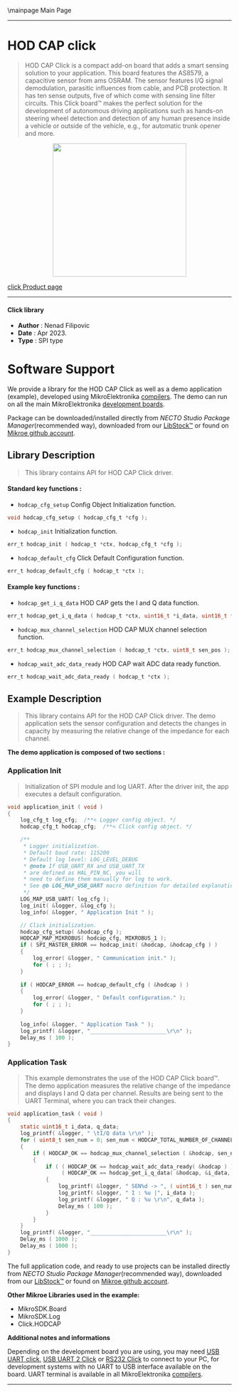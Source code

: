 \mainpage Main Page

---
# HOD CAP click

> HOD CAP Click is a compact add-on board that adds a smart sensing solution to your application. This board features the AS8579, a capacitive sensor from ams OSRAM. The sensor features I/Q signal demodulation, parasitic influences from cable, and PCB protection. It has ten sense outputs, five of which come with sensing line filter circuits. This Click board™ makes the perfect solution for the development of autonomous driving applications such as hands-on steering wheel detection and detection of any human presence inside a vehicle or outside of the vehicle, e.g., for automatic trunk opener and more.

<p align="center">
  <img src="https://download.mikroe.com/images/click_for_ide/hodcap_click.png" height=300px>
</p>

[click Product page](https://www.mikroe.com/hod-cap-click)

---


#### Click library

- **Author**        : Nenad Filipovic
- **Date**          : Apr 2023.
- **Type**          : SPI type


# Software Support

We provide a library for the HOD CAP Click
as well as a demo application (example), developed using MikroElektronika
[compilers](https://www.mikroe.com/necto-studio).
The demo can run on all the main MikroElektronika [development boards](https://www.mikroe.com/development-boards).

Package can be downloaded/installed directly from *NECTO Studio Package Manager*(recommended way), downloaded from our [LibStock&trade;](https://libstock.mikroe.com) or found on [Mikroe github account](https://github.com/MikroElektronika/mikrosdk_click_v2/tree/master/clicks).

## Library Description

> This library contains API for HOD CAP Click driver.

#### Standard key functions :

- `hodcap_cfg_setup` Config Object Initialization function.
```c
void hodcap_cfg_setup ( hodcap_cfg_t *cfg );
```

- `hodcap_init` Initialization function.
```c
err_t hodcap_init ( hodcap_t *ctx, hodcap_cfg_t *cfg );
```

- `hodcap_default_cfg` Click Default Configuration function.
```c
err_t hodcap_default_cfg ( hodcap_t *ctx );
```

#### Example key functions :

- `hodcap_get_i_q_data` HOD CAP gets the I and Q data function.
```c
err_t hodcap_get_i_q_data ( hodcap_t *ctx, uint16_t *i_data, uint16_t *q_data );
```

- `hodcap_mux_channel_selection` HOD CAP MUX channel selection function.
```c
err_t hodcap_mux_channel_selection ( hodcap_t *ctx, uint8_t sen_pos );
```

- `hodcap_wait_adc_data_ready` HOD CAP wait ADC data ready function.
```c
err_t hodcap_wait_adc_data_ready ( hodcap_t *ctx );
```

## Example Description

> This library contains API for the HOD CAP Click driver. 
> The demo application sets the sensor configuration 
> and detects the changes in capacity by measuring 
> the relative change of the impedance for each channel.

**The demo application is composed of two sections :**

### Application Init

> Initialization of SPI module and log UART.
> After the driver init, the app executes a default configuration.

```c
void application_init ( void )
{
    log_cfg_t log_cfg;  /**< Logger config object. */
    hodcap_cfg_t hodcap_cfg;  /**< Click config object. */

    /** 
     * Logger initialization.
     * Default baud rate: 115200
     * Default log level: LOG_LEVEL_DEBUG
     * @note If USB_UART_RX and USB_UART_TX 
     * are defined as HAL_PIN_NC, you will 
     * need to define them manually for log to work. 
     * See @b LOG_MAP_USB_UART macro definition for detailed explanation.
     */
    LOG_MAP_USB_UART( log_cfg );
    log_init( &logger, &log_cfg );
    log_info( &logger, " Application Init " );

    // Click initialization.
    hodcap_cfg_setup( &hodcap_cfg );
    HODCAP_MAP_MIKROBUS( hodcap_cfg, MIKROBUS_1 );
    if ( SPI_MASTER_ERROR == hodcap_init( &hodcap, &hodcap_cfg ) )
    {
        log_error( &logger, " Communication init." );
        for ( ; ; );
    }
    
    if ( HODCAP_ERROR == hodcap_default_cfg ( &hodcap ) )
    {
        log_error( &logger, " Default configuration." );
        for ( ; ; );
    }
    
    log_info( &logger, " Application Task " );
    log_printf( &logger, "________________________\r\n" );
    Delay_ms ( 100 );
}
```

### Application Task

> This example demonstrates the use of the HOD CAP Click board™.
> The demo application measures the relative change of the impedance 
> and displays I and Q data per channel.
> Results are being sent to the UART Terminal, where you can track their changes.

```c
void application_task ( void )
{ 
    static uint16_t i_data, q_data;
    log_printf( &logger, " \tI/Q data \r\n" );
    for ( uint8_t sen_num = 0; sen_num < HODCAP_TOTAL_NUMBER_OF_CHANNELS; sen_num++ )
    {
        if ( HODCAP_OK == hodcap_mux_channel_selection ( &hodcap, sen_num ) )
        {
            if ( ( HODCAP_OK == hodcap_wait_adc_data_ready( &hodcap ) ) &&
                 ( HODCAP_OK == hodcap_get_i_q_data( &hodcap, &i_data, &q_data ) ) )
            {
                log_printf( &logger, " SEN%d -> ", ( uint16_t ) sen_num );
                log_printf( &logger, " I : %u |", i_data );
                log_printf( &logger, " Q : %u \r\n", q_data );       
                Delay_ms ( 100 );
            }
        }
    }
    log_printf( &logger, "________________________\r\n" );
    Delay_ms ( 1000 );
    Delay_ms ( 1000 );
}
```

The full application code, and ready to use projects can be installed directly from *NECTO Studio Package Manager*(recommended way), downloaded from our [LibStock&trade;](https://libstock.mikroe.com) or found on [Mikroe github account](https://github.com/MikroElektronika/mikrosdk_click_v2/tree/master/clicks).

**Other Mikroe Libraries used in the example:**

- MikroSDK.Board
- MikroSDK.Log
- Click.HODCAP

**Additional notes and informations**

Depending on the development board you are using, you may need
[USB UART click](https://www.mikroe.com/usb-uart-click),
[USB UART 2 Click](https://www.mikroe.com/usb-uart-2-click) or
[RS232 Click](https://www.mikroe.com/rs232-click) to connect to your PC, for
development systems with no UART to USB interface available on the board. UART
terminal is available in all MikroElektronika
[compilers](https://shop.mikroe.com/compilers).

---
